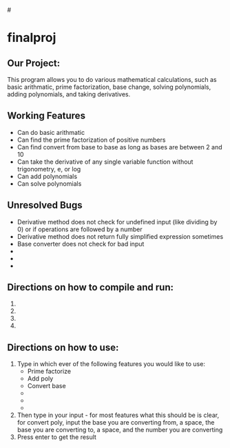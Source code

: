 #<h1> finalproj </h1>
<h2> Our Project: </h2>
<p> This program allows you to do various mathematical calculations, such as basic arithmatic, prime factorization, base change, solving polynomials, adding polynomials, and taking derivatives. </p>
<h2> Working Features </h2>
<ul>
  <li> Can do basic arithmatic </li>
  <li> Can find the prime factorization of positive numbers</li>
  <li> Can find convert from base to base as long as bases are between 2 and 10</li>
  <li> Can take the derivative of any single variable function without trigonometry, e, or log</li>
  <li> Can add polynomials</li>
  <li> Can solve polynomials</li>
</ul>
<h2> Unresolved Bugs </h2>
<ul>
  <li> Derivative method does not check for undefined input (like dividing by 0) or if operations are followed by a number </li>
  <li> Derivative method does not return fully simplified expression sometimes</li>
  <li> Base converter does not check for bad input</li>
  <li> </li>
  <li> </li>
  <li> </li>
</ul>
<h2> Directions on how to compile and run: </h2>
<ol>
  <li> </li>
  <li> </li>
  <li> </li>
  <li> </li>
</ol>
<h2> Directions on how to use: </h2>
<ol>
  <li> Type in which ever of the following features you would like to use:
       <ul>
	 <li>Prime factorize </li>
 	 <li>Add poly </li>
 	 <li>Convert base </li>
 	 <li> </li>
      	 <li> </li>
      	 <li> </li>
       </ul>
       </li>
  <li> Then type in your input - for most features what this should be is clear, for convert poly, input the base you are converting from, a space, the base you are converting to, a space, and the number you are converting</li>
  <li> Press enter to get the result</li>
</ol>
